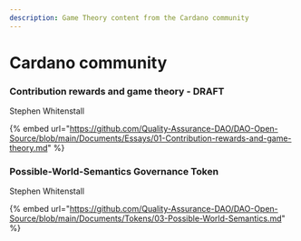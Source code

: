 ```yaml
---
description: Game Theory content from the Cardano community
---
```


# Cardano community

### Contribution rewards and game theory - DRAFT

Stephen Whitenstall

{% embed url="https://github.com/Quality-Assurance-DAO/DAO-Open-Source/blob/main/Documents/Essays/01-Contribution-rewards-and-game-theory.md" %}

### Possible-World-Semantics Governance Token

Stephen Whitenstall

{% embed url="https://github.com/Quality-Assurance-DAO/DAO-Open-Source/blob/main/Documents/Tokens/03-Possible-World-Semantics.md" %}



